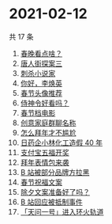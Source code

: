 # 2021-02-12

共 17 条

<!-- BEGIN -->
<!-- 最后更新时间 Fri Feb 12 2021 22:04:06 GMT+0800 (CST) -->
1. [春晚看点啥？](https://www.zhihu.com/search?q=春晚)
1. [唐人街探案三](https://www.zhihu.com/search?q=唐探3)
1. [刺杀小说家](https://www.zhihu.com/search?q=刺杀小说家好看吗)
1. [你好，李焕英](https://www.zhihu.com/search?q=李焕英)
1. [春节头像推荐](https://www.zhihu.com/search?q=新年头像)
1. [侍神令好看吗？](https://www.zhihu.com/search?q=侍神令好看吗)
1. [春节档电影](https://www.zhihu.com/search?q=春节档电影)
1. [创意家庭群聊名称](https://www.zhihu.com/search?q=家庭群聊名称)
1. [怎么拜年才不尴尬](https://www.zhihu.com/search?q=初一拜年)
1. [日药企小林化工造假 40 年](https://www.zhihu.com/search?q=小林化工)
1. [支付宝五福开奖](https://www.zhihu.com/search?q=支付宝五福)
1. [拜年表情包来袭](https://www.zhihu.com/search?q=拜年表情包)
1. [B 站被部分品牌方拉黑](https://www.zhihu.com/search?q=抵制b站)
1. [春节祝福文案](https://www.zhihu.com/search?q=春节祝福文案)
1. [除夕文案准备好了吗？](https://www.zhihu.com/search?q=除夕文案)
1. [B 站回应被抵制事件](https://www.zhihu.com/search?q=b站回应)
1. [「天问一号」进入环火轨道](https://www.zhihu.com/search?q=天问一号)
<!-- END -->

